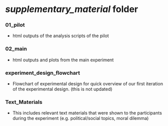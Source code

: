 # *supplementary_material* folder

### 01_pilot
* html outputs of the analysis scripts of the pilot

### 02_main
* html outputs and plots from the main experiment

### experiment_design_flowchart
* Flowchart of experimental design for quick overview of our first iteration of the experimental design. (this is not updated)

### Text_Materials
* This includes relevant text materials that were shown to the participants during the experiment (e.g. political/social topics, moral dilemma)
